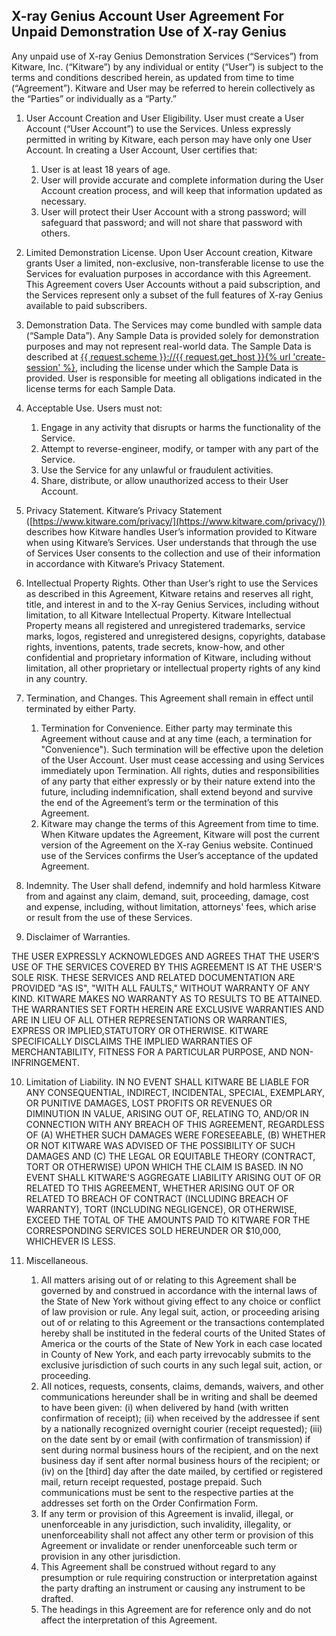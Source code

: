 ## X-ray Genius Account User Agreement For Unpaid Demonstration Use of X-ray Genius

Any unpaid use of X-ray Genius Demonstration Services (“Services”) from Kitware, Inc. (“Kitware”) by any individual or entity (“User”) is subject to the terms and conditions described herein, as updated from time to time (“Agreement”). Kitware and User may be referred to herein collectively as the “Parties” or individually as a “Party.”

1. User Account Creation and User Eligibility. User must create a User Account (“User Account”) to use the Services. Unless expressly permitted in writing by Kitware, each person may have only one User Account. In creating a User Account, User certifies that:
    1. User is at least 18 years of age.
    2. User will provide accurate and complete information during the User Account creation process, and will keep that information updated as necessary.
    3. User will protect their User Account with a strong password; will safeguard that password; and will not share that password with others.

2. Limited Demonstration License. Upon User Account creation, Kitware grants User a limited, non-exclusive, non-transferable license to use the Services for evaluation purposes in accordance with this Agreement. This Agreement covers User Accounts without a paid subscription, and the Services represent only a subset of the full features of X-ray Genius available to paid subscribers.

3. Demonstration Data. The Services may come bundled with sample data (“Sample Data”). Any Sample Data is provided solely for demonstration purposes and may not represent real-world data. The Sample Data is described at <a href="{% url 'create-session' %}">{{ request.scheme }}://{{ request.get_host }}{% url 'create-session' %}</a>, including the license under which the Sample Data is provided. User is responsible for meeting all obligations indicated in the license terms for each Sample Data.

4. Acceptable Use. Users must not:
    1. Engage in any activity that disrupts or harms the functionality of the Service.
    2. Attempt to reverse-engineer, modify, or tamper with any part of the Service.
    3. Use the Service for any unlawful or fraudulent activities.
    4. Share, distribute, or allow unauthorized access to their User Account.

5. Privacy Statement. Kitware’s Privacy Statement ([https://www.kitware.com/privacy/](https://www.kitware.com/privacy/)) describes how Kitware handles User’s information provided to Kitware when using Kitware’s Services. User understands that through the use of Services User consents to the collection and use of their information in accordance with Kitware’s Privacy Statement.

6. Intellectual Property Rights. Other than User’s right to use the Services as described in this Agreement, Kitware retains and reserves all right, title, and interest in and to the X-ray Genius Services, including without limitation, to all Kitware Intellectual Property. Kitware Intellectual Property means all registered and unregistered trademarks, service marks, logos, registered and unregistered designs, copyrights, database rights, inventions, patents, trade secrets, know-how, and other confidential and proprietary information of Kitware, including without limitation, all other proprietary or intellectual property rights of any kind in any country.

7. Termination, and Changes. This Agreement shall remain in effect until terminated by either Party.
    1. Termination for Convenience. Either party may terminate this Agreement without cause and at any time (each, a termination for "Convenience"). Such termination will be effective upon the deletion of the User Account. User must cease accessing and using Services immediately upon Termination. All rights, duties and responsibilities of any party that either expressly or by their nature extend into the future, including indemnification, shall extend beyond and survive the end of the Agreement’s term or the termination of this Agreement.
    2. Kitware may change the terms of this Agreement from time to time. When Kitware updates the Agreement, Kitware will post the current version of the Agreement on the X-ray Genius website. Continued use of the Services confirms the User’s acceptance of the updated Agreement.

8. Indemnity. The User shall defend, indemnify and hold harmless Kitware from and against any claim, demand, suit, proceeding, damage, cost and expense, including, without limitation, attorneys' fees, which arise or result from the use of these Services.

9. Disclaimer of Warranties.

THE USER EXPRESSLY ACKNOWLEDGES AND AGREES THAT THE USER’S USE OF THE SERVICES COVERED BY THIS AGREEMENT IS AT THE USER'S SOLE RISK. THESE SERVICES AND RELATED DOCUMENTATION ARE PROVIDED "AS IS", "WITH ALL FAULTS," WITHOUT WARRANTY OF ANY KIND. KITWARE MAKES NO WARRANTY AS TO RESULTS TO BE ATTAINED. THE WARRANTIES SET FORTH HEREIN ARE EXCLUSIVE WARRANTIES AND ARE IN LIEU OF ALL OTHER REPRESENTATIONS OR WARRANTIES, EXPRESS OR IMPLIED,STATUTORY OR OTHERWISE. KITWARE SPECIFICALLY DISCLAIMS THE IMPLIED WARRANTIES OF MERCHANTABILITY, FITNESS FOR A PARTICULAR PURPOSE, AND NON-INFRINGEMENT.

10. Limitation of Liability. IN NO EVENT SHALL KITWARE BE LIABLE FOR ANY CONSEQUENTIAL, INDIRECT, INCIDENTAL, SPECIAL, EXEMPLARY, OR PUNITIVE DAMAGES, LOST PROFITS OR REVENUES OR DIMINUTION IN VALUE, ARISING OUT OF, RELATING TO, AND/OR IN CONNECTION WITH ANY BREACH OF THIS AGREEMENT, REGARDLESS OF (A) WHETHER SUCH DAMAGES WERE FORESEEABLE, (B) WHETHER OR NOT KITWARE WAS ADVISED OF THE POSSIBILITY OF SUCH DAMAGES AND (C) THE LEGAL OR EQUITABLE THEORY (CONTRACT, TORT OR OTHERWISE) UPON WHICH THE CLAIM IS BASED.  IN NO EVENT SHALL KITWARE'S AGGREGATE LIABILITY ARISING OUT OF OR RELATED TO THIS AGREEMENT, WHETHER ARISING OUT OF OR RELATED TO BREACH OF CONTRACT (INCLUDING BREACH OF WARRANTY), TORT (INCLUDING NEGLIGENCE), OR OTHERWISE, EXCEED THE TOTAL OF THE AMOUNTS PAID TO KITWARE FOR THE CORRESPONDING SERVICES SOLD HEREUNDER OR $10,000, WHICHEVER IS LESS.

11. Miscellaneous.
     1. All matters arising out of or relating to this Agreement shall be governed by and construed in accordance with the internal laws of the State of New York without giving effect to any choice or conflict of law provision or rule. Any legal suit, action, or proceeding arising out of or relating to this Agreement or the transactions contemplated hereby shall be instituted in the federal courts of the United States of America or the courts of the State of New York in each case located in County of New York, and each party irrevocably submits to the exclusive jurisdiction of such courts in any such legal suit, action, or proceeding.
     2. All notices, requests, consents, claims, demands, waivers, and other communications hereunder shall be in writing and shall be deemed to have been given: (i) when delivered by hand (with written confirmation of receipt); (ii) when received by the addressee if sent by a nationally recognized overnight courier (receipt requested); (iii) on the date sent by or email (with confirmation of transmission) if sent during normal business hours of the recipient, and on the next business day if sent after normal business hours of the recipient; or (iv) on the \[third\] day after the date mailed, by certified or registered mail, return receipt requested, postage prepaid. Such communications must be sent to the respective parties at the addresses set forth on the Order Confirmation Form.
     3. If any term or provision of this Agreement is invalid, illegal, or unenforceable in any jurisdiction, such invalidity, illegality, or unenforceability shall not affect any other term or provision of this Agreement or invalidate or render unenforceable such term or provision in any other jurisdiction.
     4. This Agreement shall be construed without regard to any presumption or rule requiring construction or interpretation against the party drafting an instrument or causing any instrument to be drafted.
     5. The headings in this Agreement are for reference only and do not affect the interpretation of this Agreement.
